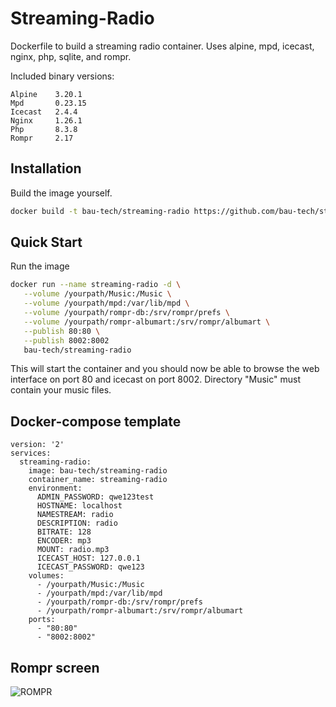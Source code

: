 # Streaming-Radio

Dockerfile to build a streaming radio container.  Uses alpine, mpd, icecast, nginx, php, sqlite, and rompr.

Included binary versions:

```text
Alpine    3.20.1
Mpd       0.23.15
Icecast   2.4.4
Nginx     1.26.1
Php       8.3.8
Rompr     2.17
```

## Installation

Build the image yourself.

```bash
docker build -t bau-tech/streaming-radio https://github.com/bau-tech/streaming-radio.git
```

## Quick Start

Run the image

```bash
docker run --name streaming-radio -d \
   --volume /yourpath/Music:/Music \
   --volume /yourpath/mpd:/var/lib/mpd \
   --volume /yourpath/rompr-db:/srv/rompr/prefs \
   --volume /yourpath/rompr-albumart:/srv/rompr/albumart \
   --publish 80:80 \
   --publish 8002:8002
   bau-tech/streaming-radio
```

This will start the container and you should now be able to browse the web interface on port 80 and icecast on port 8002.
Directory "Music" must contain your music files.

## Docker-compose template

```docker-compose
version: '2'
services:
  streaming-radio:
    image: bau-tech/streaming-radio
    container_name: streaming-radio
    environment:
      ADMIN_PASSWORD: qwe123test
      HOSTNAME: localhost
      NAMESTREAM: radio
      DESCRIPTION: radio
      BITRATE: 128
      ENCODER: mp3
      MOUNT: radio.mp3
      ICECAST_HOST: 127.0.0.1
      ICECAST_PASSWORD: qwe123
    volumes:
      - /yourpath/Music:/Music
      - /yourpath/mpd:/var/lib/mpd
      - /yourpath/rompr-db:/srv/rompr/prefs
      - /yourpath/rompr-albumart:/srv/rompr/albumart
    ports:
      - "80:80"
      - "8002:8002"
```

## Rompr screen

![ROMPR](https://fatg3erman.github.io/RompR/images/desktopskin.png)
